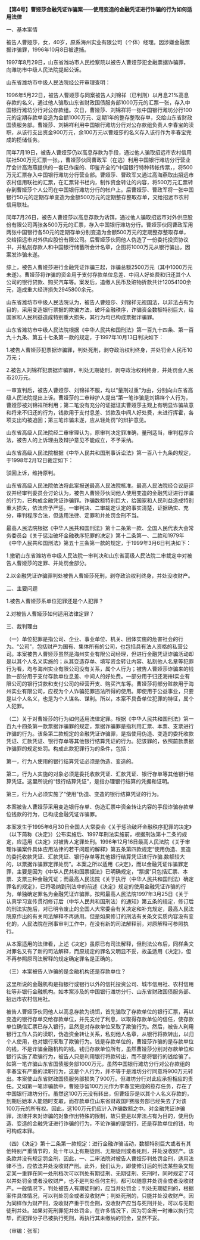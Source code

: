 **【第4号】曹娅莎金融凭证诈骗案——使用变造的金融凭证进行诈骗的行为如何适用法律**

一、基本案情

被告人曹娅莎，女，40岁，原系海州实业有限公司（个体）经理。因涉嫌金融票据诈骗罪，1996年10月8日被逮捕。

1997年8月29日，山东省潍坊市人民检察院以被告人曹娅莎犯金融票据诈骗罪，向潍坊市中级人民法院提起公诉。

山东省潍坊市中级人民法院经公开审理查明：

1996年5月22日，被告人曹娅莎与同案被告人刘锦祥（已判刑）以月息21%高息存款的名义，通过他人骗取山东省财政国债服务部1000万元的汇票一张，存入中国银行潍坊分行对公存款组。次日，曹娅莎、刘锦祥将一张中国银行潍坊分行100元的定期存款单变造为金额1000万元、定期1年的整存整取存单，交给山东省财政国债服务部。曹娅莎、刘锦祥利用中国银行潍坊分行对公存款组负责人李春宝的渎职，从该行支出资金900万元，余100万元以曹娅莎的名义存入该行作为李春宝完成的揽储任务。

同年7月19日，被告人曹娅莎仍以高息存款为手段，通过他人骗取招远市农村信用联社500万元汇票一张。，曹娅莎伙同曹政军（在逃）利用中国银行潍坊分行营业厅会计高海燕提供的一套已作废的、印鉴齐全的“中国银行特种转帐传票，，将500万元汇票存入中国银行潍坊分行营业部。曹娅莎、曹政军又通过高海燕取出招远市农村信用联社的汇票，在汇票背书栏内，制作资金转让的内容，将500万元汇票转存到曹娅莎个人公司在中国银行潍坊分行的帐户上。后曹娅莎、曹政军将一张中国银行50元的定期存单变造为金额500万元的定期整存整取存单，交给招远市农村信用联社。

同年7月26日，被告人曹娅莎以高息存款为诱饵，通过他人骗取招远市对外供应股份有限公司两张各500万元的汇票，存入中国银行潍坊分行。曹娅莎伙同曹政军用两张中国银行各50元的定期存单分别变造为金额500万元的定期整存整取存单，交给招远市对外供应股份有限公司。后曹娅莎伙同他人伪造了一份委托投资协议书，并私刻存款人和中国银行储蓄所会计名章，企图将1000万元从银行骗出，因案发诈骗未遂。

综上，被告人曹娅莎进行金融凭证诈骗三起，诈骗总额2500万元（其中1000万元未遂）。曹娅莎将诈骗的资金用于支付存款单位息差、中间人好处费和归还其个人公司的银行贷款、购买汽车等。案发后，追缴人民币及赃物折款共计12054100余元，造成重大经济损失2945800余元。

山东省潍坊市中级人民法院认为，被告人曹娅莎、刘锦祥无视国法，以非法占有为目的，采用变造银行票据的欺骗方法，破坏金融秩序，诈骗资金数额特别巨大，给国家和人民利益造成特别重大损失，其行为均已构成票据诈骗罪。

山东省潍坊市中级人民法院根据《中华人民共和国刑法》第一百九十四条、第一百九十九条、第五十七条第一款的规定，于1997年10月13日判决如下：

1.被告人曹娅莎犯票据诈骗罪，判处死刑，剥夺政治权利终身，并处罚金人民币10万元；

2.被告人刘锦祥犯票据诈骗罪，判处无期徒刑，剥夺政治权利终身，并处罚金人民币20万元。

一审宣判后，被告人曹娅莎、刘锦祥不服，均以“量刑过重”为由，分别向山东省高级人民法院提出上诉。曹娅莎的二审辩护人提出“第一笔诈骗是刘锦祥个人行为，曹娅莎被刘锦祥所利用；第二笔没有充分的证据证实曹娅莎主观上有明显诈骗故意和将来不归还的行为，钱款用于支付息差、贷款及中间人好处费，未进行挥霍，各项支出均被追回；第三笔诈骗未遂，应从轻处罚”的辩护意见。

山东省高级人民法院经二审审理认为，原审判决定罪准确，量刑适当，审判程序合法，被告人的上诉理由及辩护意见不能成立，不予采纳。

山东省高级人民法院根据《中华人民共和国刑事诉讼法》第一百八十九条的规定，于1998年2月12日裁定如下：

驳回上诉，维持原判。

山东省高级人民法院依法将此案报送最高人民法院核准。最高人民法院经合议庭评议并经审判委员会讨论认为，被告人曹娅莎伙同他人使用变造的金融凭证进行诈骗的行为，已构成金融凭证诈骗罪。诈骗数额特别巨大，给国家和人民利益造成特别重大损失，依法应予严惩。一审判决、二审裁定认定的事实清楚，证据确实、充分，审判程序合法，但适用法律、定罪和并处罚金刑不当。

最高人民法院根据《中华人民共和国刑法》第十二条第一款、全国人民代表大会常务委员会《关于惩治破坏金融秩序犯罪的决定》第十二条第一、二款和1979年《中华人民共和国刑法》第五十三条第一款的规定，于1999年3月6日判决如下：

1.撤销山东省潍坊市中级人民法院一审判决和山东省高级人民法院二审裁定中对被告人曹娅莎的定罪、并处罚金部分。

2.以金融凭证诈骗罪判处被告人曹娅莎死刑，剥夺政治权利终身，并处没收财产。

二、主要问题

1.被告人曹娅莎系单位犯罪还是个人犯罪？

2.对被告人曹娅莎如何适用法律定罪？

三、裁判理由

（一）单位犯罪是指公司、企业、事业单位、机关、团体实施的危害社会的行为。“公司”，包括财产为国有、集体所有的公司，也包括具有法人资格的私营公司。本案被告人曹娅莎虽然是海州实业有限公司经理，但进行金融凭证诈骗活动却是以其个人名义实施的；从其变造存单、填写资金转让内容、私刻他人名章等犯罪行为看，均与海州实业有限公司没有关系，属个人行为；被告人曹娅莎诈骗来的钱款一部分用于支付存款单位息差、中间人的好处费。一部分用于归还海卅I实业有限公司的银行贷款和支付公司的经营开支、购买汽车等。曹娅莎将部分赃款用于海州实业有限公司，应视为个人诈骗犯罪违法所得的使用。即使用于公益事业，只要是以个人名义，也是为个人谋名、谋利。所以，本案不具备单位犯罪的特征，属个人犯罪。

（二）关于对曹娅莎的行为如何适用法律定罪。根据《中华人民共和国刑法》第一百九十四条第一款票据诈骗罪的规定，票据诈骗罪是指利用汇票、本票、支票进行诈骗的行为。该条第二款规定的金融凭证诈骗罪，是指使用伪造、变造的委托收款凭证、汇款凭证、银行存单等其他银行结算凭证的行为。犯该罪的，依照前款票据诈骗罪的规定处罚。构成此款犯罪行为的条件，包括：

第一，行为人使用的银行结算凭证必须是伪造、变造的。

第二，行为人实施的对象必须是委托收款凭证、汇款凭证、银行存单等其他银行结算凭证。这里所说的“银行结算凭证”，是指办理银行结算的凭据和证明。

第三，行为人必须实施了“使用”伪造、变造的银行结算凭证的行为。

本案被告人曹娅莎采用变造银行存单、伪造汇票中资金转让内容的手段诈骗存款单位钱款的行为，已构成金融凭证诈骗罪。

本案发生于1995年6月30日全国人大常委会《关于惩治破坏金融秩序犯罪的决定》（以下简称《决定》）公布实施后、1997年刑法实施前，根据刑法第十二条的规定，应适用《决定》对被告人定罪处刑。1996年12月16日最高人民法院《关于审理诈骗案件具体应用法律的若干问题的解释》第五条第四款规定“使用伪造、变造的委托收款凭证、汇款凭证、银行存单等其他银行结算凭证进行诈骗.数额较大的，以票据诈骗罪定罪处罚”。本案之所以适用《决定》，而以金融凭证诈骗罪定罪，主要是因为《中华人民共和国票据法》已明确规定，“票据”只包括汇票、本票、支票三种金融凭证；而最高人民法院《关于执行（中华人民共和国刑法）确定罪名的规定》，已将吸纳到刑法中的前述《决定》规定的使用金融凭证诈骗的行为，单独确定罪名为金融凭证诈骗罪。按照最高人民法院1997年3月25日《关于认真学习宣传贯彻修订后（中华人民共和国刑法）的通知》第五条的规定，修订后的刑法实施后，对已明令废止的全国人大常委会有关决定和补充规定，最高人民法院原作出的有关司法解释不再适用。但是如果修订的刑法有关条文实质内容没有变化的，人民法院在刑事审判工作中，在没有新的司法解释前，对原解释可参照执行。

从本案适用的法律看，上述《决定》虽原已有司法解释，但刑法公布后，同样条文对罪名又有了新的司法解释，而原规定的罪名又明显不妥，故虽适用《决定》，但不再参照原司法解释的规定确定罪名是正确的。

（三）本案被告人诈骗的是金融机构还是存款单位？

这里所说的金融机构是指银行或银行以外的信托投资公司、城市信用社、农村信用社等非银行金融机构。如本案涉及的中国银行潍坊分行、山东省财政国债服务部、招远市农村信用社。

被告人曹娅莎伙同他人以高息存款为诱饵，首先骗取了存款单位的银行汇票，再以变造的银行存单交给存款单位，并先支付了利息，以取得存款单位的信任，使存款单位确信汇票已存入银行，显然是对存款单位采取了欺骗行为。然后，被告人利用银行工作人员的渎职，伪造资金转让关系，私刻他人名章，从银行将款转出，以归个人使用，也对银行采取了欺骗行为。钱是存款单位的，曹娅莎诈骗的是存款单位的钱，不是诈骗金融机构的钱。钱归存款单位所有，虽然曹娅莎分别对存款单位和银行实施了欺骗行为，被告人只是利用银行将款转出，而不是将银行的钱给骗了。如第一笔诈骗山东省国债服务部1000万元，虽然中国银行潍坊分行对公存款组的李春宝有严重的渎职行为，这是个人行为，并不等于是潍坊分行同意将900万元转出。本案使山东省财政国债服务部损失了900万。但潍坊分行对此应承担相应的责任。又如第一笔诈骗款中，曹娅莎留100万元作为李春宝完成的揽存任务，存在了中国银行潍坊分行。虽然这100万元没有转出，但曹娅莎是以其个人名义存款的，到期后她本人能随时支取，而存款单位山东省财政国F赛服务部已经失去了对该100万元的所有权。因此，这100万元仍应计入诈骗数额之中。对金融凭证诈骗罪，法律并未对诈骗的对象作出特殊的限制，故只要是以非法占有为目的，使用伪造、变造的金融凭证进行诈骗的行为，不论诈骗的是银行，还是存款单位的钱，均可构成本罪。

（四）《决定》第十二条第一款规定：进行金融诈骗活动，数额特别巨大或者有其他特别严重情节的，处十年以上有期徒刑、无期徒刑或者死刑，并处没收财产。该条款并没有规定罚金刑，因此，一、二审法院对被告人曹娅莎判处罚金刑，适用法律不当，应依法并处没收财产刑。此外，我们认为，即使修订后的刑法某些条文规定某一重罪在同一处刑档次可以判处有期徒刑、无期徒刑、死刑时，同时规定了可以并处罚金或者没收财产，也不是判处任何主刑，都可以随意并处罚金或者没收财产。一般情况下，判处被告人有期徒刑的，应当并处罚金；判处无期徒刑的，根据案件具体情况，可以判处罚金或者没收财产；判处死刑的，只能并处没收财产。因为同样作为财产刑，没收财产重于罚金刑，没收财产应当与死刑并处，可以与无期徒刑并处。如果对死刑罪犯并处罚金，在许多情况下，因为罚金刑一时难以执行完毕，而犯罪分子已被执行死刑，再执行其未缴纳的罚金，显然不妥。

（审编：张军）